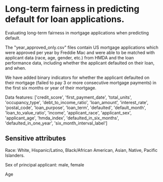 # Long-term fairness in predicting default for loan applications.
Evaluating long-term fairness in mortgage applications when predicting default.

The "year_approved_only.csv" files contain US mortgage applications which were approved per year by Freddie Mac and were able to be matched with applicant data (race, age, gender, etc.) from HMDA and the loan performance data, including whether the applicant defaulted on their loan, and when. 

We have added binary indicators for whether the applicant defaulted on their mortgage (failed to pay 3 or more consecutive mortgage payments) in the first six months or year of their mortgage.

Data features:
['credit_score', 'first_payment_date', 'total_units', 'occupancy_type',
       'debt_to_income_ratio', 'loan_amount', 'interest_rate', 'postal_code',
       'loan_purpose', 'loan_term', 'defaulted', 'default_month',
       'loan_to_value_ratio', 'income', 'applicant_race', 'applicant_sex',
       'applicant_age', 'hmda_index', 'defaulted_in_six_months',
       'defaulted_in_one_year', 'six_month_interval_label']

## Sensitive attributes
Race: White, Hispanic/Latino, Black/African American, Asian, Native, Pacific Islanders.

Sex of principal applicant: male, female

Age

